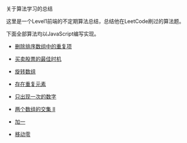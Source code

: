 关于算法学习的总结

这里是一个Level1前端的不定期算法总结，总结他在LeetCode刷过的算法题。

下面全部算法均以JavaScript编写实现。
 - [删除排序数组中的重复项](./202004/20200403.js)

 - [买卖股票的最佳时机](./202004/20200404.js)

 - [旋转数组](./202004/20200405.js)

 - [存在重复元素](./202004/20200405_02.js)

 - [只出现一次的数字](./202004/20200406.js)

 - [两个数组的交集 II](./202004/2020040602.js)

 - [加一](./202004/20200407.js)

 - [移动零](./202004/20200408.js)



 
